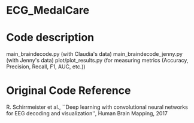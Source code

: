 # ECG_MedalCare

# Code description
  main_braindecode.py (with Claudia's data)
  main_braindecode_jenny.py (with Jenny's data)
  plot/plot_results.py (for measuring metrics (Accuracy, Precision, Recall, F1, AUC, etc.))
  
# Original Code Reference
  R. Schirrmeister et al., ``Deep learning with convolutional neural networks for EEG decoding and visualization'', Human Brain Mapping, 2017
